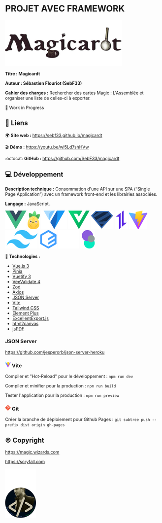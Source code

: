 # PROJET AVEC FRAMEWORK
![logo_magicardt](/.github/logo_magicardt.png)

**Titre : Magicardt**

**Auteur : Sébastien Flouriot (SebF33)**

**Cahier des charges :**
Rechercher des cartes Magic : L'Assemblée et organiser une liste de celles-ci à exporter.

:construction: Work in Progress


## :link: Liens
:earth_africa: **Site web :** https://sebf33.github.io/magicardt

:clapper: **Démo :** https://youtu.be/wl5Ld7shHVw

:octocat: **GitHub :** https://github.com/SebF33/magicardt


## :computer: Développement
**Description technique :** Consommation d'une API sur une SPA (“Single Page Application”) avec un framework front-end et les librairies associées.

**Langage :** JavaScript.

[![Vue.js](/.github/Vue.js.png)](https://vuejs.org) [![Pinia](/.github/Pinia.png)](https://pinia.vuejs.org) [![Vuetify](/.github/Vuetify.png)](https://vuetifyjs.com) [![VeeValidate](/.github/VeeValidate.png)](https://vee-validate.logaretm.com) [![Zod](/.github/Zod.png)](https://github.com/colinhacks/zod) [![Axios](/.github/Axios.png)](https://axios-http.com) [![Vite](/.github/Vite.png)](https://vitejs.dev) [![Tailwind CSS](/.github/Tailwind_CSS.png)](https://tailwindcss.com) [![Element](/.github/Element.png)](https://element-plus.org/en-US/) [![html2canvas](/.github/html2canvas.png)](https://html2canvas.hertzen.com) [![jsPDF](/.github/jsPDF.png)](https://parall.ax/products/jspdf)

:toolbox: **Technologies :**
- [Vue.js 3](https://vuejs.org/guide/introduction.html)
- [Pinia](https://pinia.vuejs.org/introduction.html)
- [Vuetify 3](https://next.vuetifyjs.com/en/getting-started/installation)
- [VeeValidate 4](https://vee-validate.logaretm.com/v4/guide/overview)
- [Zod](https://vee-validate.logaretm.com/v4/integrations/zod-schema-validation)
- [Axios](https://axios-http.com/docs/intro)
- [JSON Server](https://github.com/typicode/json-server)
- [Vite](https://vitejs.dev/guide)
- [Tailwind CSS](https://tailwindcss.com/docs/guides/vite)
- [Element Plus](https://element-plus.org/en-US/guide/installation.html)
- [ExcellentExport.js](https://github.com/jmaister/excellentexport)
- [html2canvas](https://html2canvas.hertzen.com/documentation)
- [jsPDF](https://rawgit.com/MrRio/jsPDF/master/docs/index.html)


### JSON Server
https://github.com/jesperorb/json-server-heroku


### ![Vite_tiny](/.github/Vite_tiny.png) Vite
Compiler et "Hot-Reload" pour le développement :
`npm run dev`

Compiler et minifier pour la production :
`npm run build`

Tester l'application pour la production :
`npm run preview`


### ![Git_tiny](/.github/Git_tiny.png) Git
Créer la branche de déploiement pour Github Pages :
`git subtree push --prefix dist origin gh-pages`


## :copyright: Copyright
https://magic.wizards.com

https://scryfall.com


![avatar](/.github/avatar.png)